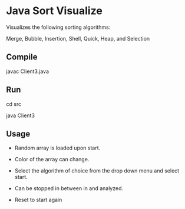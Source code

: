 # Java Sort Visualize

Visualizes the following sorting algorithms:

Merge, Bubble, Insertion, Shell, Quick, Heap, and Selection

## Compile

javac Client3.java

## Run

cd src

java Client3

## Usage

* Random array is loaded upon start.

* Color of the array can change.

* Select the algorithm of choice from the drop down menu and select start.

* Can be stopped in between in and analyzed.

* Reset to start again
